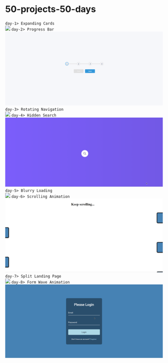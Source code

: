 # 50-projects-50-days

`day-1> Expanding Cards` <br/>
![](https://github.com/jxswxnth/50-projects-50-days/blob/master/day-1/day-1.gif)
`day-2> Progress Bar` <br/>
![](https://github.com/jxswxnth/50-projects-50-days/blob/master/day-2/day-2.gif)
`day-3> Rotating Navigation` <br/>
![](https://github.com/jxswxnth/50-projects-50-days/blob/master/day-3/day-3.gif)
`day-4> Hidden Search` <br/>
![](https://github.com/jxswxnth/50-projects-50-days/blob/master/day-4/day-4.gif)
`day-5> Blurry Loading` <br/>
![](https://github.com/jxswxnth/50-projects-50-days/blob/master/day-5/day-5.gif)
`day-6> Scrolling Animation` <br/>
![](https://github.com/jxswxnth/50-projects-50-days/blob/master/day-6/day-6.gif)
`day-7> Split Landing Page` <br/>
![](https://github.com/jxswxnth/50-projects-50-days/blob/master/day-7/day-7.gif)
`day-8> Form Wave Animation` <br/>
![](https://github.com/jxswxnth/50-projects-50-days/blob/master/day-8/day-8.gif)
